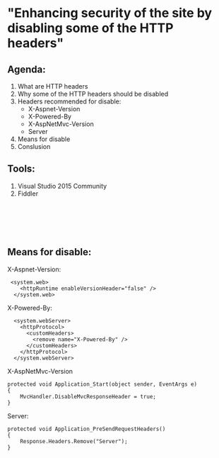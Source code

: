 # "Enhancing security of the site by disabling some of the HTTP headers"
## Agenda:
1. What are HTTP headers
2. Why some of the HTTP headers should be disabled
3. Headers recommended for disable:
	- X-Aspnet-Version 
	- X-Powered-By 
	- X-AspNetMvc-Version 
	- Server
4. Means for disable
5. Conslusion

## Tools:
1. Visual Studio 2015 Community
2. Fiddler

<br><br><br><br>

## Means for disable:

X-Aspnet-Version:
```
 <system.web>
    <httpRuntime enableVersionHeader="false" />
  </system.web>
```

X-Powered-By:
```
  <system.webServer>
    <httpProtocol>
      <customHeaders>
        <remove name="X-Powered-By" />
      </customHeaders>
    </httpProtocol>
  </system.webServer>
```

X-AspNetMvc-Version 
```
protected void Application_Start(object sender, EventArgs e)
{
	MvcHandler.DisableMvcResponseHeader = true;
}
```

Server:
```
protected void Application_PreSendRequestHeaders()
{
	Response.Headers.Remove("Server");
}
```

